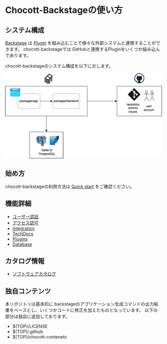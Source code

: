 # Chocott-Backstageの使い方

## システム構成

[Backstage](https://backstage.io/) は [Plugin](https://backstage.io/plugins) を組み込むことで様々な外部システムと連携することができます。 chocott-backstageでは GitHubと連携するPluginをいくつか組み込んであります。

chocott-backstageのシステム構成を以下に示します。

![sytem-overview](./system-overview.drawio.png)

## 始め方

chocott-backstageの利用方法は [Quick start](./quick-start/index.md) をご確認ください。

## 機能詳細

- [ユーザー認証](./authentication/index.md)
- [アクセス認可](./authorization/index.md)
- [Integration](./integration/index.md)
- [TechDocs](./techdocs/index.md)
- [Plugins](./plugins/index.md)
- [Database](./database/index.md)

## カタログ情報

- [ソフトウェアカタログ](./catalogs/index.md)

## 独自コンテンツ

本リポジトリは基本的に backstageのアプリケーション生成コマンドの出力結果をベースとし、いくつかコードに修正を加えたものとなっています。
以下の部分は独自に追加しております。

- ${TOP}/LICENSE
- $(TOP)/.github
- $(TOP)/chocott-contenets
